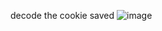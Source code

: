 
decode the cookie saved
![image](https://github.com/ArielElb/TryHackMe-CTFs/assets/94087682/c3d062ce-38ed-4bf5-a530-62012bfd851b)
